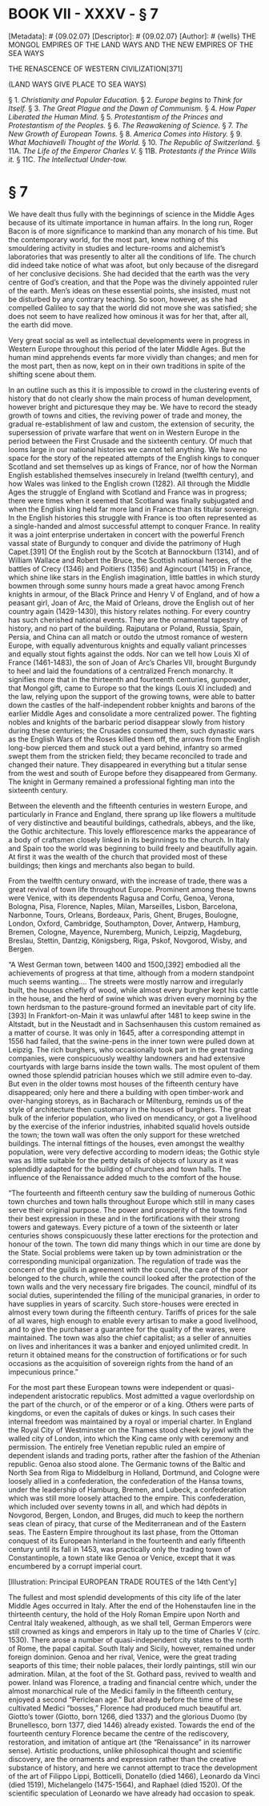 # BOOK VII - XXXV - § 7
[Metadata]: # {09.02.07}
[Descriptor]: # {09.02.07}
[Author]: # {wells}
THE MONGOL EMPIRES OF THE LAND WAYS AND THE NEW EMPIRES OF THE SEA WAYS

THE RENASCENCE OF WESTERN CIVILIZATION[371]

(LAND WAYS GIVE PLACE TO SEA WAYS)

§ 1. _Christianity and Popular Education._ § 2. _Europe begins to
Think for Itself._ § 3. _The Great Plague and the Dawn of      Communism._ § 4.
_How Paper Liberated the Human Mind._ § 5.      _Protestantism of the Princes
and Protestantism of the Peoples._ §      6. _The Reawakening of Science._ § 7.
_The New Growth of European      Towns._ § 8. _America Comes into History._ §
9. _What Machiavelli      Thought of the World._ § 10. _The Republic of
Switzerland._ § 11A.      _The Life of the Emperor Charles V._ § 11B.
_Protestants if the      Prince Wills it._ § 11C. _The Intellectual Under-tow._

# § 7
We have dealt thus fully with the beginnings of science in the Middle Ages
because of its ultimate importance in human affairs. In the long run, Roger
Bacon is of more significance to mankind than any monarch of his time. But the
contemporary world, for the most part, knew nothing of this smouldering
activity in studies and lecture-rooms and alchemist’s laboratories that was
presently to alter all the conditions of life. The church did indeed take
notice of what was afoot, but only because of the disregard of her conclusive
decisions. She had decided that the earth was the very centre of God’s
creation, and that the Pope was the divinely appointed ruler of the earth.
Men’s ideas on these essential points, she insisted, must not be disturbed by
any contrary teaching. So soon, however, as she had compelled Galileo to say
that the world did not move she was satisfied; she does not seem to have
realized how ominous it was for her that, after all, the earth did move.

Very great social as well as intellectual developments were in progress in
Western Europe throughout this period of the later Middle Ages. But the human
mind apprehends events far more vividly than changes; and men for the most
part, then as now, kept on in their own traditions in spite of the shifting
scene about them.

In an outline such as this it is impossible to crowd in the clustering events
of history that do not clearly show the main process of human development,
however bright and picturesque they may be. We have to record the steady growth
of towns and cities, the reviving power of trade and money, the gradual
re-establishment of law and custom, the extension of security, the supersession
of private warfare that went on in Western Europe in the period between the
First Crusade and the sixteenth century. Of much that looms large in our
national histories we cannot tell anything. We have no space for the story of
the repeated attempts of the English kings to conquer Scotland and set
themselves up as kings of France, nor of how the Norman English established
themselves insecurely in Ireland (twelfth century), and how Wales was linked to
the English crown (1282). All through the Middle Ages the struggle of England
with Scotland and France was in progress; there were times when it seemed that
Scotland was finally subjugated and when the English king held far more land in
France than its titular sovereign. In the English histories this struggle with
France is too often represented as a single-handed and almost successful
attempt to conquer France. In reality it was a joint enterprise undertaken in
concert with the powerful French vassal state of Burgundy to conquer and divide
the patrimony of Hugh Capet.[391] Of the English rout by the Scotch at
Bannockburn (1314), and of William Wallace and Robert the Bruce, the Scottish
national heroes, of the battles of Crecy (1346) and Poitiers (1356) and
Agincourt (1415) in France, which shine like stars in the English imagination,
little battles in which sturdy bowmen through some sunny hours made a great
havoc among French knights in armour, of the Black Prince and Henry V of
England, and of how a peasant girl, Joan of Arc, the Maid of Orleans, drove the
English out of her country again (1429-1430), this history relates nothing. For
every country has such cherished national events. They are the ornamental
tapestry of history, and no part of the building. Rajputana or Poland, Russia,
Spain, Persia, and China can all match or outdo the utmost romance of western
Europe, with equally adventurous knights and equally valiant princesses and
equally stout fights against the odds. Nor can we tell how Louis XI of France
(1461-1483), the son of Joan of Arc’s Charles VII, brought Burgundy to heel and
laid the foundations of a centralized French monarchy. It signifies more that
in the thirteenth and fourteenth centuries, gunpowder, that Mongol gift, came
to Europe so that the kings (Louis XI included) and the law, relying upon the
support of the growing towns, were able to batter down the castles of the
half-independent robber knights and barons of the earlier Middle Ages and
consolidate a more centralized power. The fighting nobles and knights of the
barbaric period disappear slowly from history during these centuries; the
Crusades consumed them, such dynastic wars as the English Wars of the Roses
killed them off, the arrows from the English long-bow pierced them and stuck
out a yard behind, infantry so armed swept them from the stricken field; they
became reconciled to trade and changed their nature. They disappeared in
everything but a titular sense from the west and south of Europe before they
disappeared from Germany. The knight in Germany remained a professional
fighting man into the sixteenth century.

Between the eleventh and the fifteenth centuries in western Europe, and
particularly in France and England, there sprang up like flowers a multitude of
very distinctive and beautiful buildings, cathedrals, abbeys, and the like, the
Gothic architecture. This lovely efflorescence marks the appearance of a body
of craftsmen closely linked in its beginnings to the church. In Italy and Spain
too the world was beginning to build freely and beautifully again. At first it
was the wealth of the church that provided most of these buildings; then kings
and merchants also began to build.

From the twelfth century onward, with the increase of trade, there was a great
revival of town life throughout Europe. Prominent among these towns were
Venice, with its dependents Ragusa and Corfu, Genoa, Verona, Bologna, Pisa,
Florence, Naples, Milan, Marseilles, Lisbon, Barcelona, Narbonne, Tours,
Orleans, Bordeaux, Paris, Ghent, Bruges, Boulogne, London, Oxford, Cambridge,
Southampton, Dover, Antwerp, Hamburg, Bremen, Cologne, Mayence, Nuremberg,
Munich, Leipzig, Magdeburg, Breslau, Stettin, Dantzig, Königsberg, Riga, Pskof,
Novgorod, Wisby, and Bergen.

“A West German town, between 1400 and 1500,[392] embodied all the achievements
of progress at that time, although from a modern standpoint much seems
wanting.... The streets were mostly narrow and irregularly built, the houses
chiefly of wood, while almost every burgher kept his cattle in the house, and
the herd of swine which was driven every morning by the town herdsman to the
pasture-ground formed an inevitable part of city life.[393] In
Frankfort-on-Main it was unlawful after 1481 to keep swine in the Altstadt, but
in the Neustadt and in Sachsenhausen this custom remained as a matter of
course. It was only in 1645, after a corresponding attempt in 1556 had failed,
that the swine-pens in the inner town were pulled down at Leipzig. The rich
burghers, who occasionally took part in the great trading companies, were
conspicuously wealthy landowners and had extensive courtyards with large barns
inside the town walls. The most opulent of them owned those splendid patrician
houses which we still admire even to-day. But even in the older towns most
houses of the fifteenth century have disappeared; only here and there a
building with open timber-work and over-hanging storeys, as in Bacharach or
Miltenburg, reminds us of the style of architecture then customary in the
houses of burghers. The great bulk of the inferior population, who lived on
mendicancy, or got a livelihood by the exercise of the inferior industries,
inhabited squalid hovels outside the town; the town wall was often the only
support for these wretched buildings. The internal fittings of the houses, even
amongst the wealthy population, were very defective according to modern ideas;
the Gothic style was as little suitable for the petty details of objects of
luxury as it was splendidly adapted for the building of churches and town
halls. The influence of the Renaissance added much to the comfort of the house.

“The fourteenth and fifteenth century saw the building of numerous Gothic town
churches and town halls throughout Europe which still in many cases serve their
original purpose. The power and prosperity of the towns find their best
expression in these and in the fortifications with their strong towers and
gateways. Every picture of a town of the sixteenth or later centuries shows
conspicuously these latter erections for the protection and honour of the town.
The town did many things which in our time are done by the State. Social
problems were taken up by town administration or the corresponding municipal
organization. The regulation of trade was the concern of the guilds in
agreement with the council, the care of the poor belonged to the church, while
the council looked after the protection of the town walls and the very
necessary fire brigades. The council, mindful of its social duties,
superintended the filling of the municipal granaries, in order to have supplies
in years of scarcity. Such store-houses were erected in almost every town
during the fifteenth century. Tariffs of prices for the sale of all wares, high
enough to enable every artisan to make a good livelihood, and to give the
purchaser a guarantee for the quality of the wares, were maintained. The town
was also the chief capitalist; as a seller of annuities on lives and
inheritances it was a banker and enjoyed unlimited credit. In return it
obtained means for the construction of fortifications or for such occasions as
the acquisition of sovereign rights from the hand of an impecunious prince.”

For the most part these European towns were independent or quasi-independent
aristocratic republics. Most admitted a vague overlordship on the part of the
church, or of the emperor or of a king. Others were parts of kingdoms, or even
the capitals of dukes or kings. In such cases their internal freedom was
maintained by a royal or imperial charter. In England the Royal City of
Westminster on the Thames stood cheek by jowl with the walled city of London,
into which the King came only with ceremony and permission. The entirely free
Venetian republic ruled an empire of dependent islands and trading ports,
rather after the fashion of the Athenian republic. Genoa also stood alone. The
Germanic towns of the Baltic and North Sea from Riga to Middelburg in Holland,
Dortmund, and Cologne were loosely allied in a confederation, the confederation
of the Hansa towns, under the leadership of Hamburg, Bremen, and Lubeck, a
confederation which was still more loosely attached to the empire. This
confederation, which included over seventy towns in all, and which had dépôts
in Novgorod, Bergen, London, and Bruges, did much to keep the northern seas
clean of piracy, that curse of the Mediterranean and of the Eastern seas. The
Eastern Empire throughout its last phase, from the Ottoman conquest of its
European hinterland in the fourteenth and early fifteenth century until its
fall in 1453, was practically only the trading town of Constantinople, a town
state like Genoa or Venice, except that it was encumbered by a corrupt imperial
court.

[Illustration: Principal EUROPEAN TRADE ROUTES of the 14th Cent'y]

The fullest and most splendid developments of this city life of the later
Middle Ages occurred in Italy. After the end of the Hohenstaufen line in the
thirteenth century, the hold of the Holy Roman Empire upon North and Central
Italy weakened, although, as we shall tell, German Emperors were still crowned
as kings and emperors in Italy up to the time of Charles V (_circ._ 1530).
There arose a number of quasi-independent city states to the north of Rome, the
papal capital. South Italy and Sicily, however, remained under foreign
dominion. Genoa and her rival, Venice, were the great trading seaports of this
time; their noble palaces, their lordly paintings, still win our admiration.
Milan, at the foot of the St. Gothard pass, revived to wealth and power. Inland
was Florence, a trading and financial centre which, under the almost
monarchical rule of the Medici family in the fifteenth century, enjoyed a
second “Periclean age.” But already before the time of these cultivated Medici
“bosses,” Florence had produced much beautiful art. Giotto’s tower (Giotto,
born 1266, died 1337) and the glorious Duomo (by Brunellesco, born 1377, died
1446) already existed. Towards the end of the fourteenth century Florence
became the centre of the rediscovery, restoration, and imitation of antique art
(the “Renaissance” in its narrower sense). Artistic productions, unlike
philosophical thought and scientific discovery, are the ornaments and
expression rather than the creative substance of history, and here we cannot
attempt to trace the development of the art of Filippo Lippi, Botticelli,
Donatello (died 1466), Leonardo da Vinci (died 1519), Michelangelo (1475-1564),
and Raphael (died 1520). Of the scientific speculation of Leonardo we have
already had occasion to speak.

